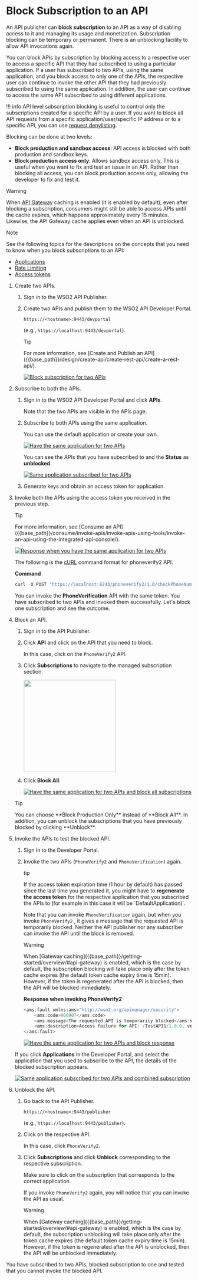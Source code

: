 # Block Subscription to an API

An API publisher can **block subscription** to an API as a way of disabling access to it and managing its usage and monetization. Subscription blocking can be temporary or permanent. There is an unblocking facility to allow API invocations again.

You can block APIs by subscription by blocking access to a respective user to access a specific API that they had subscribed to using a particular application. If a user has subscribed to two APIs, using the same application, and you block access to only one of the APIs, the respective user can continue to invoke the other API that they had previously subscribed to using the same application. In addition, the user can continue to access the same API subscribed to using different applications.

!!! info
    API level subscription blocking is useful to control only the subscriptions created for a specific API by a user. If you want to block all API requests from a specific application/user/specific IP address or to a specific API, you can use [request denylisting]({{base_path}}/design/rate-limiting/access-control/#denying-requests).


Blocking can be done at two levels:

-   **Block production and sandbox access**: API access is blocked with both production and sandbox keys.
-   **Block production access only**: Allows sandbox access only. This is useful when you want to fix and test an issue in an API. Rather than blocking all access, you can block production access only, allowing the developer to fix and test it.

  <html>
  <div class="admonition warning">
  <p class="admonition-title">Warning</p>
  <p>When <a href="{{base_path}}/getting-started/overview/#api-gateway">API Gateway</a> caching is enabled (it is enabled by default), even after blocking a subscription, consumers might still be able to access APIs until the cache expires, which happens approximately every 15 minutes. Likewise, the API Gateway cache applies even when an API is unblocked.</p>
  </div> 
  
  <div class="admonition note">
  <p class="admonition-title">Note</p>
  <p>See the following topics for the descriptions on the concepts that you need to know when you block subscriptions to an API:
  <ul>
    <li><a href="{{base_path}}/getting-started/key-concepts/#application">Applications</a></li>
    <li><a href="{{base_path}}/getting-started/key-concepts/#rate-limits">Rate Limiting</a></li>
    <li> <a href="{{base_path}}/getting-started/key-concepts/#access-token">Access tokens</a></li></ul>
    </p>
  </div> 
  </html>

1.  Create two APIs.
     1.  Sign in to the WSO2 API Publisher.

     2.  Create two APIs and publish them to the WSO2 API Developer Portal.

         `https://<hostname>:9443/devportal` 

         (e.g., `https://localhost:9443/devportal`). 

         <html>
         <div class="admonition tip"> 
         <p class="admonition-title">Tip</p>
         <p>For more information, see [Create and Publish an API]({{base_path}}/design/create-api/create-rest-api/create-a-rest-api/).</p>
         </div>
         </html>
         
         [![Block subscription for two APIs]({{base_path}}/assets/img/learn/two-apis-for-block-subscription.png)]({{base_path}}/assets/img/learn/two-apis-for-block-subscription.png)

2.  Subscribe to both the APIs.
     1.  Sign in to the WSO2 API Developer Portal and click **APIs**.

         Note that the two APIs are visible in the APIs page.

     2.  Subscribe to both APIs using the same application.

         You can use the default application or create your own.

         [![Have the same application for two APIs]({{base_path}}/assets/img/learn/same-application-for-two-apis.png)]({{base_path}}/assets/img/learn/same-application-for-two-apis.png)
         
         You can see the APIs that you have subscribed to and the **Status** as **unblocked**.

         [![Same application subscribed for two APIs]({{base_path}}/assets/img/learn/same-application-subscribed-for-two-apis.png)]({{base_path}}/assets/img/learn/same-application-subscribed-for-two-apis.png)
        
     3.  Generate keys and obtain an access token for application.
       
3.  Invoke both the APIs using the access token you received in the previous step.
     
      <html>
      <div class="admonition tip"> 
      <p class="admonition-title">Tip</p>
      <p>For more information, see  [Consume an API]({{base_path}}/consume/invoke-apis/invoke-apis-using-tools/invoke-an-api-using-the-integrated-api-console/).</p>
      </div>
      </html>

     [![Response when you have the same application for two APIs]({{base_path}}/assets/img/learn/same-application-for-two-apis-response.png)]({{base_path}}/assets/img/learn/same-application-for-two-apis-response.png)

     The following is the [cURL](http://curl.haxx.se/download.html) command format for phoneverify2 API.
     
     **Command**
 
     ``` java
     curl -X POST "https://localhost:8243/phoneverify2/1.0/checkPhoneNumber" -H "accept: application/json" -H "Content-Type: application/json" -H "Authorization: Bearer 1b4cde76-3951-32bb-9ace-f530bc478490" -d "{ \"CheckPhoneNumber\": { \"PhoneNumber\": \"18006785432\", \"LicenseKey\": \"0\" }}"
     ```

     You can invoke the **PhoneVerification** API with the same token.
     You have subscribed to two APIs and invoked them successfully. Let's block one subscription and see the outcome.

4.  Block an API.

     1.  Sign in to the API Publisher.

     2.  Click **API** and click on the API that you need to block.

         In this case, click on the `PhoneVerify2` API.

     3.  Click **Subscriptions** to navigate to the managed subscription section.

         <a href="{{base_path}}/assets/img/learn/subscriptions-menu.png" alt="subscriptions menu"><img src="{{base_path}}/assets/img/learn/subscriptions-menu.png" width=250></a>

     4. Click **Block All**.

        [![Have the same application for two APIs and block all subscriptions]({{base_path}}/assets/img/learn/same-application-subscribed-for-two-apis-and-blocked.png)]({{base_path}}/assets/img/learn/same-application-subscribed-for-two-apis-and-blocked.png)
        
       <html>
       <div class="admonition tip"> 
       <p class="admonition-title">Tip</p>
       <p>You can choose **Block Production Only** instead of **Block All**. In addition, you can unblock the subscriptions that you have previously blocked by clicking **Unblock**.</p>
       </div>
       </html>

5.  Invoke the APIs to test the blocked API.

    1. Sign in to the Developer Portal.

    2. Invoke the two APIs (`PhoneVerify2` and `PhoneVerification`) again.

         <html>
         <div class="admonition tip">
         <p class="admonition-title">tip</p>
         <p>If the access token expiration time (1 hour by default) has passed since the last time you generated it, you might have to <b>regenerate the access token</b> for the respective application that you subscribed the APIs to (for example in this case it will be `DefaultApplication)`. </p>
         </div>
         </html>

         Note that you can invoke `PhoneVerification` again, but when you invoke `PhoneVerify2` , it gives a message that the requested API is temporarily blocked. Neither the API publisher nor any subscriber can invoke the API until the block is removed.

         <html>
         <div class="admonition warning">
         <p class="admonition-title">Warning</p>
         <p>When [Gateway caching]({{base_path}}/getting-started/overview/#api-gateway) is enabled, which is the case by default, the subscription blocking will take place only after the token cache expires (the default token cache expiry time is 15min). However, if the token is regenerated after the API is blocked, then the API will be blocked immediately.</p>
         </div>
         </html>


        **Response when invoking PhoneVerify2**

        ``` java
        <ams:fault xmlns:ams="http://wso2.org/apimanager/security">
            <ams:code>900907</ams:code>
            <ams:message>The requested API is temporarily blocked</ams:message>
            <ams:description>Access failure for API: /TestAPI1/1.0.0, version: 1.0.0 status: (900907) - The requested API is temporarily blocked</ams:description>
        </ams:fault>
        ```

        [![Have the same application for two APIs and block response]({{base_path}}/assets/img/learn/same-application-subscribed-for-two-apis-and-blocked-response.png)]({{base_path}}/assets/img/learn/same-application-subscribed-for-two-apis-and-blocked-response.png)
        
     If you click **Applications** in the Developer Portal, and select the application that you used to subscribe to the API, the details of the blocked subscription appears.

     [![Same application subscribed for two APIs and combined subscription]({{base_path}}/assets/img/learn/same-application-subscribed-for-two-apis-and-combined-subscription.png)]({{base_path}}/assets/img/learn/same-application-subscribed-for-two-apis-and-combined-subscription.png)

6.  Unblock the API.

     1.  Go back to the API Publisher.

         `https://<hostname>:9443/publisher` 

         (e.g., `https://localhost:9443/publisher`). 

     2.  Click on the respective API.

         In this case, click `PhoneVerify2`.

     3.  Click **Subscriptions** and click **Unblock** corresponding to the respective subscription.

         Make sure to click on the subscription that corresponds to the correct application.

         If you invoke `PhoneVerify2` again, you will notice that you can invoke the API as usual.

         <html>
         <div class="admonition warning">
         <p class="admonition-title">Warning</p>
         <p>When [Gateway caching]({{base_path}}/getting-started/overview/#api-gateway) is enabled, which is the case by default, the subscription unblocking will take place only after the token cache expires (the default token cache expiry time is 15min). However, if the token is regenerated after the API is unblocked, then the API will be unblocked immediately.</p>
         </div>
         </html>

You have subscribed to two APIs, blocked subscription to one and tested that you cannot invoke the blocked API.
